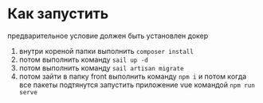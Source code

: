 # Как запустить
предварительное условие должен быть установлен докер
1. внутри кореной папки выполнить ```composer install```
2. потом выполнить команду ```sail up -d```
3. потом выполнить команду ```sail artisan migrate```
4. потом зайти в папку front выполнить команду ```npm i``` и потом когда все пакеты подтянутся запустить приложение vue командой ```npm run serve```

